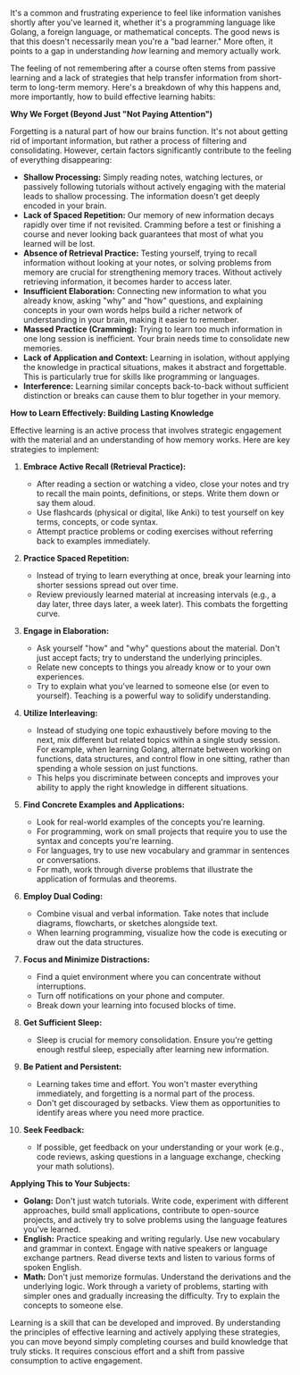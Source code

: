 It's a common and frustrating experience to feel like information vanishes shortly after you've learned it, whether it's a programming language like Golang, a foreign language, or mathematical concepts. The good news is that this doesn't necessarily mean you're a "bad learner." More often, it points to a gap in understanding _how_ learning and memory actually work.

The feeling of not remembering after a course often stems from passive learning and a lack of strategies that help transfer information from short-term to long-term memory. Here's a breakdown of why this happens and, more importantly, how to build effective learning habits:

**Why We Forget (Beyond Just "Not Paying Attention")**

Forgetting is a natural part of how our brains function. It's not about getting rid of important information, but rather a process of filtering and consolidating. However, certain factors significantly contribute to the feeling of everything disappearing:

- **Shallow Processing:** Simply reading notes, watching lectures, or passively following tutorials without actively engaging with the material leads to shallow processing. The information doesn't get deeply encoded in your brain.
- **Lack of Spaced Repetition:** Our memory of new information decays rapidly over time if not revisited. Cramming before a test or finishing a course and never looking back guarantees that most of what you learned will be lost.
- **Absence of Retrieval Practice:** Testing yourself, trying to recall information without looking at your notes, or solving problems from memory are crucial for strengthening memory traces. Without actively retrieving information, it becomes harder to access later.
- **Insufficient Elaboration:** Connecting new information to what you already know, asking "why" and "how" questions, and explaining concepts in your own words helps build a richer network of understanding in your brain, making it easier to remember.
- **Massed Practice (Cramming):** Trying to learn too much information in one long session is inefficient. Your brain needs time to consolidate new memories.
- **Lack of Application and Context:** Learning in isolation, without applying the knowledge in practical situations, makes it abstract and forgettable. This is particularly true for skills like programming or languages.
- **Interference:** Learning similar concepts back-to-back without sufficient distinction or breaks can cause them to blur together in your memory.

**How to Learn Effectively: Building Lasting Knowledge**

Effective learning is an active process that involves strategic engagement with the material and an understanding of how memory works. Here are key strategies to implement:

1. **Embrace Active Recall (Retrieval Practice):**
    
    - After reading a section or watching a video, close your notes and try to recall the main points, definitions, or steps. Write them down or say them aloud.
    - Use flashcards (physical or digital, like Anki) to test yourself on key terms, concepts, or code syntax.
    - Attempt practice problems or coding exercises without referring back to examples immediately.
2. **Practice Spaced Repetition:**
    
    - Instead of trying to learn everything at once, break your learning into shorter sessions spread out over time.
    - Review previously learned material at increasing intervals (e.g., a day later, three days later, a week later). This combats the forgetting curve.
3. **Engage in Elaboration:**
    
    - Ask yourself "how" and "why" questions about the material. Don't just accept facts; try to understand the underlying principles.
    - Relate new concepts to things you already know or to your own experiences.
    - Try to explain what you've learned to someone else (or even to yourself). Teaching is a powerful way to solidify understanding.
4. **Utilize Interleaving:**
    
    - Instead of studying one topic exhaustively before moving to the next, mix different but related topics within a single study session. For example, when learning Golang, alternate between working on functions, data structures, and control flow in one sitting, rather than spending a whole session on just functions.
    - This helps you discriminate between concepts and improves your ability to apply the right knowledge in different situations.
5. **Find Concrete Examples and Applications:**
    
    - Look for real-world examples of the concepts you're learning.
    - For programming, work on small projects that require you to use the syntax and concepts you're learning.
    - For languages, try to use new vocabulary and grammar in sentences or conversations.
    - For math, work through diverse problems that illustrate the application of formulas and theorems.
6. **Employ Dual Coding:**
    
    - Combine visual and verbal information. Take notes that include diagrams, flowcharts, or sketches alongside text.
    - When learning programming, visualize how the code is executing or draw out the data structures.
7. **Focus and Minimize Distractions:**
    
    - Find a quiet environment where you can concentrate without interruptions.
    - Turn off notifications on your phone and computer.
    - Break down your learning into focused blocks of time.
8. **Get Sufficient Sleep:**
    
    - Sleep is crucial for memory consolidation. Ensure you're getting enough restful sleep, especially after learning new information.
9. **Be Patient and Persistent:**
    
    - Learning takes time and effort. You won't master everything immediately, and forgetting is a normal part of the process.
    - Don't get discouraged by setbacks. View them as opportunities to identify areas where you need more practice.
10. **Seek Feedback:**
    
    - If possible, get feedback on your understanding or your work (e.g., code reviews, asking questions in a language exchange, checking your math solutions).

**Applying This to Your Subjects:**

- **Golang:** Don't just watch tutorials. Write code, experiment with different approaches, build small applications, contribute to open-source projects, and actively try to solve problems using the language features you've learned.
- **English:** Practice speaking and writing regularly. Use new vocabulary and grammar in context. Engage with native speakers or language exchange partners. Read diverse texts and listen to various forms of spoken English.
- **Math:** Don't just memorize formulas. Understand the derivations and the underlying logic. Work through a variety of problems, starting with simpler ones and gradually increasing the difficulty. Try to explain the concepts to someone else.

Learning is a skill that can be developed and improved. By understanding the principles of effective learning and actively applying these strategies, you can move beyond simply completing courses and build knowledge that truly sticks. It requires conscious effort and a shift from passive consumption to active engagement.